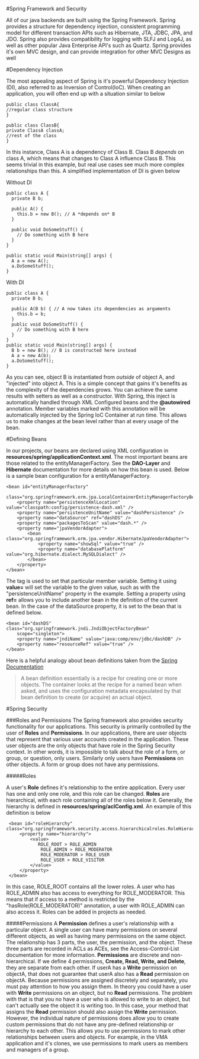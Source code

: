 #Spring Framework and Security

All of our java backends are built using the Spring Framework. Spring provides a structure for dependency injection, consistent programming model for different transaction APIs such as Hibernate, JTA, JDBC, JPA, and JDO. Spring also provides compatibility for logging with SLFJ and Log4J, as well as other popular Java Enterprise API's such as Quartz. Spring provides it's own MVC design, and can provide integration for other MVC Designs as well

#Dependency Injection

The most appealing aspect of Spring is it's powerful Dependency Injection (DI), also referred to as Inversion of Control(IoC). When creating an application, you will often end up with a situation similar to below

	public class ClassA{
	//regular class structure
	}

	public class ClassB{
	private ClassA classA;
	//rest of the class
	}

In this instance, Class A is a dependency of Class B. Class B *depends* on class A, which means that changes to Class A influence Class B. This seems trivial in this example, but real use cases see much more complex relationships than this. A simplified implementation of DI is given below

Without DI

	public class A {
	  private B b;

	  public A() {
	    this.b = new B(); // A *depends on* B
	  }

	  public void DoSomeStuff() {
	    // Do something with B here
	  }
	}

	public static void Main(string[] args) {
	  A a = new A();
	  a.DoSomeStuff();
	}

With DI

	public class A {
	  private B b;

	  public A(B b) { // A now takes its dependencies as arguments
	    this.b = b;
	  }
	  public void DoSomeStuff() {
	    // Do something with B here
	  }
	}
	public static void Main(string[] args) {
	  B b = new B(); // B is constructed here instead
	  A a = new A(b);
	  a.DoSomeStuff();
	}

As you can see, object B is instantiated from *outside* of object A, and "injected" into object A. This is a simple concept that gains it's benefits as the complexity of the dependencies grows. You can achieve the same results with setters as well as a constructor. With Spring, this inject is automatically handled through XML Configured beans and the **@autowired** annotation. Member variables marked with this annotation will be automatically injected by the Spring IoC Container at run time. This allows us to make changes at the bean level rather than at every usage of the bean.

#Defining Beans

In our projects, our beans are declared using XML configuration in **resources/spring/applicationContext.xml**. The most important beans are those related to the entityManagerFactory. See the **DAO-Layer** and **Hibernate** documentation for more details on how this bean is used. Below is a sample bean configuration for a entityManagerFactory.

	<bean id="entityManagerFactory"
		class="org.springframework.orm.jpa.LocalContainerEntityManagerFactoryBean">
		<property name="persistenceXmlLocation" value="classpath:config/persistence-dash.xml" />
		<property name="persistenceUnitName" value="dashPersistence" />
		<property name="dataSource" ref="dashDS" />
		<property name="packagesToScan" value="dash.*" />
		<property name="jpaVendorAdapter">
			<bean class="org.springframework.orm.jpa.vendor.HibernateJpaVendorAdapter">
				<property name="showSql" value="true" />
				<property name="databasePlatform" value="org.hibernate.dialect.MySQLDialect" />
			</bean>
		</property>
	</bean>

The **<property>** tag is used to set that particular member variable. Setting it using **value=** will set the variable to the given value, such as with the "persistenceUnitName" property in the example. Setting a property using **ref=** allows you to include another bean in the definition of the current bean. In the case of the dataSource property, it is set to the bean that is defined below.

	<bean id="dashDS" class="org.springframework.jndi.JndiObjectFactoryBean"
		scope="singleton">
		<property name="jndiName" value="java:comp/env/jdbc/dashDB" />
		<property name="resourceRef" value="true" />
	</bean>

Here is a helpful analogy about bean definitions taken from the [Spring Documentation](http://docs.spring.io/spring/docs/current/spring-framework-reference/htmlsingle/#beans-factory-class)
> A bean definition essentially is a recipe for creating one or more objects. The container looks at the recipe for a named bean when asked, and uses the configuration metadata encapsulated by that bean definition to create (or acquire) an actual object.

#Spring Security

###Roles and Permissions
The Spring framework also provides security functionality for our applications. This security is primarily controlled by the user of **Roles** and **Permissions**. In our applications, there are user objects that represent that various user accounts created in the application. These user objects are the only objects that have role in the Spring Security context. In other words, it is impossible to talk about the role of a form, or group, or question, only users. Similarly only users have **Permissions** on other objects. A form or group does not have any permissions.

#####Roles

A user's **Role** defines it's relationship to the entire application. Every user has one and only one role, and this role can be changed. **Roles** are hierarchical, with each role containing all of the roles below it. Generally, the hierarchy is defined in **resources/spring/aclConfig.xml**. An example of this definition is below

	 <bean id="roleHierarchy"  class="org.springframework.security.access.hierarchicalroles.RoleHierarchyImpl">
	     <property name="hierarchy">
	         <value>
	         	ROLE_ROOT > ROLE_ADMIN
	             ROLE_ADMIN > ROLE_MODERATOR
	             ROLE_MODERATOR > ROLE_USER
	             ROLE_USER > ROLE_VISITOR
	         </value>
	     </property>
	 </bean>

In this case, ROLE\_ROOT contains all the lower roles. A user who has ROLE\_ADMIN also has access to everything for ROLE\_MODERATOR. This means that if access to a method is restricted by the "hasRole(ROLE_MODERATOR)" annotation, a user with ROLE\_ADMIN can also access it. Roles can be added in projects as needed.

#####Permissions
A **Permission** defines a user's relationship with a particular object. A single user can have many permissions on several different objects, as well as having many permissions on the same object. The relationship has 3 parts, the user, the permission, and the object. These three parts are recorded in ACLs as ACEs, see the Access-Control-List documentation for more information. **Permissions** are discrete and non-hierarchical. If we define 4 permissions, **Create, Read, Write, and Delete**, they are separate from each other. If userA has a **Write** permission on objectA, that does not guarantee that userA also has a **Read** permission on objectA. Because permissions are assigned discretely and separately, you must pay attention to how you assign them. In theory you could have a user with **Write** permissions on an object, but no **Read** permissions. The problem with that is that you no have a user who is allowed to write to an object, but can't actually see the object it is writing too. In this case, your method that assigns the **Read** permission should also assign the **Write** permission. However, the individual nature of permissions does allow you to create custom permissions that do not have any pre-defined relationship or hierarchy to each other. This allows you to use permissions to mark other relationships between users and objects. For example, in the VMA application and it's clones, we use permissions to mark users as members and managers of a group.
